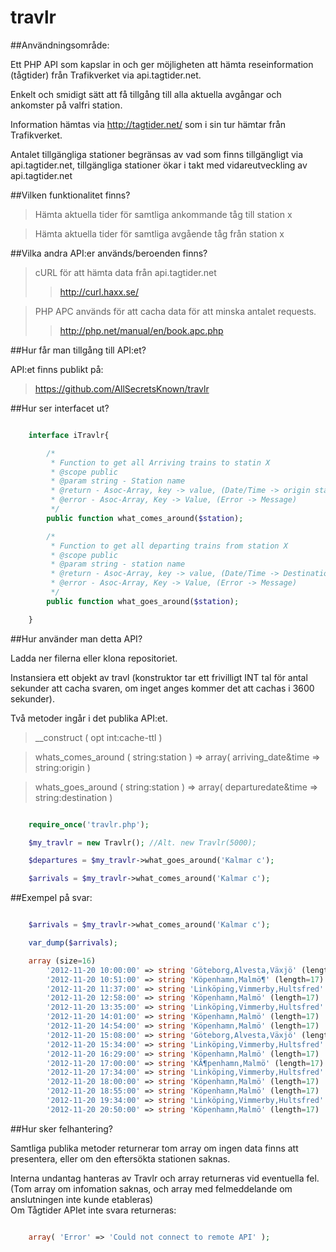 travlr
======
##Användningsområde:

Ett PHP API som kapslar in och ger möjligheten att hämta reseinformation (tågtider) från Trafikverket via api.tagtider.net.

Enkelt och smidigt sätt att få tillgång till alla aktuella avgångar och ankomster på valfri station.

Information hämtas via http://tagtider.net/ som i sin tur hämtar från Trafikverket.

Antalet tillgängliga stationer begränsas av vad som finns tillgängligt via api.tagtider.net, tillgängliga stationer ökar i takt med vidareutveckling av api.tagtider.net <br />


##Vilken funktionalitet finns?

>Hämta aktuella tider för samtliga ankommande tåg till station x

>Hämta aktuella tider för samtliga avgående tåg från station x

##Vilka andra API:er används/beroenden finns?

>cURL för att hämta data från api.tagtider.net
>>http://curl.haxx.se/

>PHP APC används för att cacha data för att minska antalet requests.
>>http://php.net/manual/en/book.apc.php

##Hur får man tillgång till API:et?

API:et finns publikt på:

>https://github.com/AllSecretsKnown/travlr

##Hur ser interfacet ut?

```php

	interface iTravlr{

		/*
		 * Function to get all Arriving trains to statin X
		 * @scope public
		 * @param string - Station name
		 * @return - Asoc-Array, key -> value, (Date/Time -> origin station)
		 * @error - Asoc-Array, Key -> Value, (Error -> Message)
		 */
		public function what_comes_around($station);

		/*
		 * Function to get all departing trains from station X
		 * @scope public
		 * @param string - station name
		 * @return - Asoc-Array, key -> value, (Date/Time -> Destination)
		 * @error - Asoc-Array, Key -> Value, (Error -> Message)
		 */
		public function what_goes_around($station);

	}

```

##Hur använder man detta API?

Ladda ner filerna eller klona repositoriet.

Instansiera ett objekt av travl (konstruktor tar ett frivilligt INT tal för antal sekunder att cacha svaren, om inget anges kommer det att cachas i 3600 sekunder).

Två metoder ingår i det publika API:et.

>__construct				( opt int:cache-ttl )

>whats_comes_around (	string:station	) =>		array( arriving_date&time => string:origin )

>whats_goes_around	(	string:station	) =>		array( departuredate&time => string:destination )

```php

	require_once('travlr.php');

	$my_travlr = new Travlr(); //Alt. new Travlr(5000);

	$departures = $my_travlr->what_goes_around('Kalmar c');

	$arrivals = $my_travlr->what_comes_around('Kalmar c');

```

##Exempel på svar:
```php

	$arrivals = $my_travlr->what_comes_around('Kalmar c');

	var_dump($arrivals);

	array (size=16)
		'2012-11-20 10:00:00' => string 'Göteborg,Alvesta,Växjö' (length=25)
		'2012-11-20 10:51:00' => string 'Köpenhamn,Malmö¶' (length=17)
		'2012-11-20 11:37:00' => string 'Linköping,Vimmerby,Hultsfred' (length=29)
		'2012-11-20 12:58:00' => string 'Köpenhamn,Malmö' (length=17)
		'2012-11-20 13:35:00' => string 'Linköping,Vimmerby,Hultsfred' (length=29)
		'2012-11-20 14:01:00' => string 'Köpenhamn,Malmö' (length=17)
		'2012-11-20 14:54:00' => string 'Köpenhamn,Malmö' (length=17)
		'2012-11-20 15:08:00' => string 'Göteborg,Alvesta,Växjö' (length=25)
		'2012-11-20 15:34:00' => string 'Linköping,Vimmerby,Hultsfred' (length=29)
		'2012-11-20 16:29:00' => string 'Köpenhamn,Malmö' (length=17)
		'2012-11-20 17:00:00' => string 'KÃ¶penhamn,Malmö' (length=17)
		'2012-11-20 17:34:00' => string 'Linköping,Vimmerby,Hultsfred' (length=29)
		'2012-11-20 18:00:00' => string 'Köpenhamn,Malmö' (length=17)
		'2012-11-20 18:55:00' => string 'Köpenhamn,Malmö' (length=17)
		'2012-11-20 19:34:00' => string 'Linköping,Vimmerby,Hultsfred' (length=29)
		'2012-11-20 20:50:00' => string 'Köpenhamn,Malmö' (length=17)

```

##Hur sker felhantering?

Samtliga publika metoder returnerar tom array om ingen data finns att presentera, eller om den eftersökta stationen saknas.

Interna undantag hanteras av Travlr och array returneras vid eventuella fel. (Tom array om infomation saknas, och array med felmeddelande om anslutningen inte kunde etableras)<br />
Om Tågtider APIet inte svara returneras:

```php

	array( 'Error' => 'Could not connect to remote API' );

```
